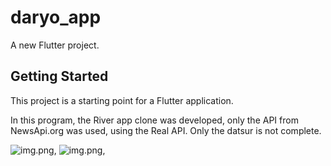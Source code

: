 # daryo_app

A new Flutter project.

## Getting Started

This project is a starting point for a Flutter application.

In this program, the River app clone was developed, only the API from NewsApi.org was used, using the Real API. Only the datsur is not complete.

![img.png](assets/screen1.jpg),
![img.png](assets/screen2.jpg),


